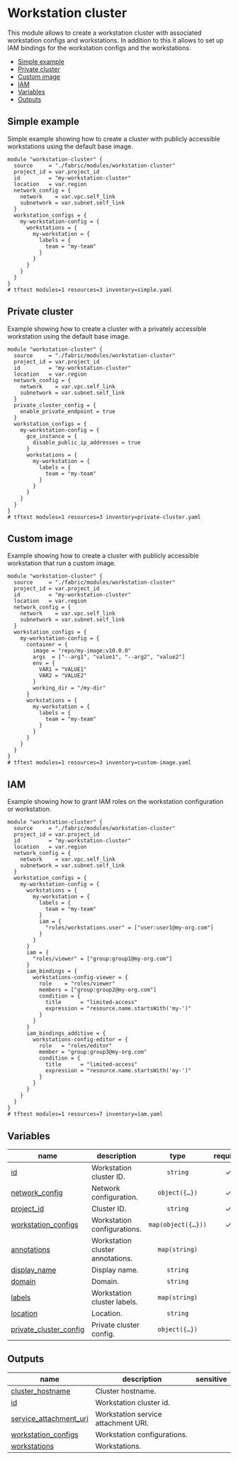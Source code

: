 # Workstation cluster

This module allows to create a workstation cluster with associated workstation configs and workstations. In addition to this it allows to set up IAM bindings for the workstation configs and the workstations.

<!-- BEGIN TOC -->
- [Simple example](#simple-example)
- [Private cluster](#private-cluster)
- [Custom image](#custom-image)
- [IAM](#iam)
- [Variables](#variables)
- [Outputs](#outputs)
<!-- END TOC -->

## Simple example

Simple example showing how to create a cluster with publicly accessible workstations using the default base image.

```hcl
module "workstation-cluster" {
  source     = "./fabric/modules/workstation-cluster"
  project_id = var.project_id
  id         = "my-workstation-cluster"
  location   = var.region
  network_config = {
    network    = var.vpc.self_link
    subnetwork = var.subnet.self_link
  }
  workstation_configs = {
    my-workstation-config = {
      workstations = {
        my-workstation = {
          labels = {
            team = "my-team"
          }
        }
      }
    }
  }
}
# tftest modules=1 resources=3 inventory=simple.yaml
```

## Private cluster

Example showing how to create a cluster with a privately accessible workstation using the default base image.

```hcl
module "workstation-cluster" {
  source     = "./fabric/modules/workstation-cluster"
  project_id = var.project_id
  id         = "my-workstation-cluster"
  location   = var.region
  network_config = {
    network    = var.vpc.self_link
    subnetwork = var.subnet.self_link
  }
  private_cluster_config = {
    enable_private_endpoint = true
  }
  workstation_configs = {
    my-workstation-config = {
      gce_instance = {
        disable_public_ip_addresses = true
      }
      workstations = {
        my-workstation = {
          labels = {
            team = "my-team"
          }
        }
      }
    }
  }
}
# tftest modules=1 resources=3 inventory=private-cluster.yaml
```

## Custom image

Example showing how to create a cluster with publicly accessible workstation that run a custom image.

```hcl
module "workstation-cluster" {
  source     = "./fabric/modules/workstation-cluster"
  project_id = var.project_id
  id         = "my-workstation-cluster"
  location   = var.region
  network_config = {
    network    = var.vpc.self_link
    subnetwork = var.subnet.self_link
  }
  workstation_configs = {
    my-workstation-config = {
      container = {
        image = "repo/my-image:v10.0.0"
        args  = ["--arg1", "value1", "--arg2", "value2"]
        env = {
          VAR1 = "VALUE1"
          VAR2 = "VALUE2"
        }
        working_dir = "/my-dir"
      }
      workstations = {
        my-workstation = {
          labels = {
            team = "my-team"
          }
        }
      }
    }
  }
}
# tftest modules=1 resources=3 inventory=custom-image.yaml
```

## IAM

Example showing how to grant IAM roles on the workstation configuration or workstation.

```hcl
module "workstation-cluster" {
  source     = "./fabric/modules/workstation-cluster"
  project_id = var.project_id
  id         = "my-workstation-cluster"
  location   = var.region
  network_config = {
    network    = var.vpc.self_link
    subnetwork = var.subnet.self_link
  }
  workstation_configs = {
    my-workstation-config = {
      workstations = {
        my-workstation = {
          labels = {
            team = "my-team"
          }
          iam = {
            "roles/workstations.user" = ["user:user1@my-org.com"]
          }
        }
      }
      iam = {
        "roles/viewer" = ["group:group1@my-org.com"]
      }
      iam_bindings = {
        workstations-config-viewer = {
          role    = "roles/viewer"
          members = ["group:group2@my-org.com"]
          condition = {
            title      = "limited-access"
            expression = "resource.name.startsWith('my-')"
          }
        }
      }
      iam_bindings_additive = {
        workstations-config-editor = {
          role   = "roles/editor"
          member = "group:group3@my-org.com"
          condition = {
            title      = "limited-access"
            expression = "resource.name.startsWith('my-')"
          }
        }
      }
    }
  }
}
# tftest modules=1 resources=7 inventory=iam.yaml
```
<!-- BEGIN TFDOC -->
## Variables

| name | description | type | required | default |
|---|---|:---:|:---:|:---:|
| [id](variables.tf#L35) | Workstation cluster ID. | <code>string</code> | ✓ |  |
| [network_config](variables.tf#L52) | Network configuration. | <code title="object&#40;&#123;&#10;  network    &#61; string&#10;  subnetwork &#61; string&#10;&#125;&#41;">object&#40;&#123;&#8230;&#125;&#41;</code> | ✓ |  |
| [project_id](variables.tf#L70) | Cluster ID. | <code>string</code> | ✓ |  |
| [workstation_configs](variables.tf#L75) | Workstation configurations. | <code title="map&#40;object&#40;&#123;&#10;  annotations &#61; optional&#40;map&#40;string&#41;&#41;&#10;  container &#61; optional&#40;object&#40;&#123;&#10;    image       &#61; optional&#40;string&#41;&#10;    command     &#61; optional&#40;list&#40;string&#41;, &#91;&#93;&#41;&#10;    args        &#61; optional&#40;list&#40;string&#41;, &#91;&#93;&#41;&#10;    working_dir &#61; optional&#40;string&#41;&#10;    env         &#61; optional&#40;map&#40;string&#41;, &#123;&#125;&#41;&#10;    run_as_user &#61; optional&#40;string&#41;&#10;  &#125;&#41;&#41;&#10;  display_name       &#61; optional&#40;string&#41;&#10;  enable_audit_agent &#61; optional&#40;bool&#41;&#10;  encryption_key &#61; optional&#40;object&#40;&#123;&#10;    kms_key                 &#61; string&#10;    kms_key_service_account &#61; string&#10;  &#125;&#41;&#41;&#10;  gce_instance &#61; optional&#40;object&#40;&#123;&#10;    machine_type                 &#61; optional&#40;string&#41;&#10;    service_account              &#61; optional&#40;string&#41;&#10;    service_account_scopes       &#61; optional&#40;list&#40;string&#41;, &#91;&#93;&#41;&#10;    pool_size                    &#61; optional&#40;number&#41;&#10;    boot_disk_size_gb            &#61; optional&#40;number&#41;&#10;    tags                         &#61; optional&#40;list&#40;string&#41;&#41;&#10;    disable_public_ip_addresses  &#61; optional&#40;bool, false&#41;&#10;    enable_nested_virtualization &#61; optional&#40;bool, false&#41;&#10;    shielded_instance_config &#61; optional&#40;object&#40;&#123;&#10;      enable_secure_boot          &#61; optional&#40;bool, false&#41;&#10;      enable_vtpm                 &#61; optional&#40;bool, false&#41;&#10;      enable_integrity_monitoring &#61; optional&#40;bool, false&#41;&#10;    &#125;&#41;&#41;&#10;    enable_confidential_compute &#61; optional&#40;bool, false&#41;&#10;    accelerators &#61; optional&#40;list&#40;object&#40;&#123;&#10;      type  &#61; optional&#40;string&#41;&#10;      count &#61; optional&#40;number&#41;&#10;    &#125;&#41;&#41;, &#91;&#93;&#41;&#10;  &#125;&#41;&#41;&#10;  iam &#61; optional&#40;map&#40;list&#40;string&#41;&#41;, &#123;&#125;&#41;&#10;  iam_bindings &#61; optional&#40;map&#40;object&#40;&#123;&#10;    role    &#61; string&#10;    members &#61; list&#40;string&#41;&#10;  &#125;&#41;&#41;, &#123;&#125;&#41;&#10;  iam_bindings_additive &#61; optional&#40;map&#40;object&#40;&#123;&#10;    role   &#61; string&#10;    member &#61; string&#10;  &#125;&#41;&#41;, &#123;&#125;&#41;&#10;  idle_timeout &#61; optional&#40;string&#41;&#10;  labels       &#61; optional&#40;map&#40;string&#41;&#41;&#10;  persistent_directories &#61; optional&#40;list&#40;object&#40;&#123;&#10;    mount_path &#61; optional&#40;string&#41;&#10;    gce_pd &#61; optional&#40;object&#40;&#123;&#10;      size_gb         &#61; optional&#40;number&#41;&#10;      fs_type         &#61; optional&#40;string&#41;&#10;      disk_type       &#61; optional&#40;string&#41;&#10;      source_snapshot &#61; optional&#40;string&#41;&#10;      reclaim_policy  &#61; optional&#40;string&#41;&#10;    &#125;&#41;&#41;&#10;  &#125;&#41;&#41;, &#91;&#93;&#41;&#10;  running_timeout &#61; optional&#40;string&#41;&#10;  replica_zones   &#61; optional&#40;list&#40;string&#41;&#41;&#10;  workstations &#61; optional&#40;map&#40;object&#40;&#123;&#10;    annotations  &#61; optional&#40;map&#40;string&#41;&#41;&#10;    display_name &#61; optional&#40;string&#41;&#10;    env          &#61; optional&#40;map&#40;string&#41;&#41;&#10;    iam          &#61; optional&#40;map&#40;list&#40;string&#41;&#41;, &#123;&#125;&#41;&#10;    iam_bindings &#61; optional&#40;map&#40;object&#40;&#123;&#10;      role    &#61; string&#10;      members &#61; list&#40;string&#41;&#10;    &#125;&#41;&#41;, &#123;&#125;&#41;&#10;    iam_bindings_additive &#61; optional&#40;map&#40;object&#40;&#123;&#10;      role   &#61; string&#10;      member &#61; string&#10;    &#125;&#41;&#41;, &#123;&#125;&#41;&#10;    labels &#61; optional&#40;map&#40;string&#41;&#41;&#10;  &#125;&#41;&#41;, &#123;&#125;&#41;&#10;&#125;&#41;&#41;">map&#40;object&#40;&#123;&#8230;&#125;&#41;&#41;</code> | ✓ |  |
| [annotations](variables.tf#L17) | Workstation cluster annotations. | <code>map&#40;string&#41;</code> |  | <code>&#123;&#125;</code> |
| [display_name](variables.tf#L23) | Display name. | <code>string</code> |  | <code>null</code> |
| [domain](variables.tf#L29) | Domain. | <code>string</code> |  | <code>null</code> |
| [labels](variables.tf#L40) | Workstation cluster labels. | <code>map&#40;string&#41;</code> |  | <code>&#123;&#125;</code> |
| [location](variables.tf#L46) | Location. | <code>string</code> |  | <code>null</code> |
| [private_cluster_config](variables.tf#L60) | Private cluster config. | <code title="object&#40;&#123;&#10;  enable_private_endpoint &#61; optional&#40;bool, false&#41;&#10;  allowed_projects        &#61; optional&#40;list&#40;string&#41;&#41;&#10;&#125;&#41;">object&#40;&#123;&#8230;&#125;&#41;</code> |  | <code>&#123;&#125;</code> |

## Outputs

| name | description | sensitive |
|---|---|:---:|
| [cluster_hostname](outputs.tf#L17) | Cluster hostname. |  |
| [id](outputs.tf#L22) | Workstation cluster id. |  |
| [service_attachment_uri](outputs.tf#L27) | Workstation service attachment URI. |  |
| [workstation_configs](outputs.tf#L32) | Workstation configurations. |  |
| [workstations](outputs.tf#L37) | Workstations. |  |
<!-- END TFDOC -->
